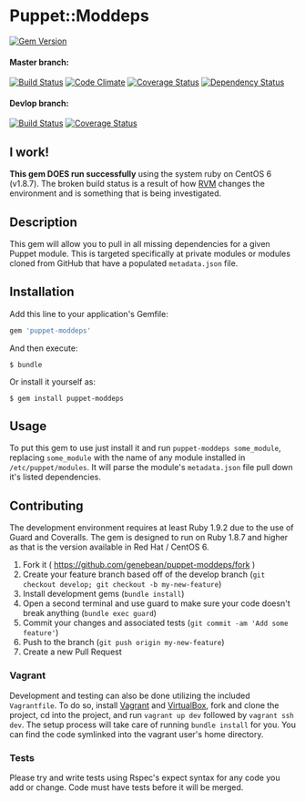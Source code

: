 # Puppet::Moddeps

[![Gem Version][gem-v-img]][gem-version]

#### Master branch:
[![Build Status][travis-img-master]][travis-ci]
[![Code Climate][cc-img]][code-climate]
[![Coverage Status][coveralls-img-master]][coveralls-master]
[![Dependency Status][gemnasium-img]][gemnasium]

#### Devlop branch:
[![Build Status][travis-img-develop]][travis-ci]
[![Coverage Status][coveralls-img-develop]][coveralls-develop]

## I work!

**This gem DOES run successfully** using the system ruby on CentOS 6 (v1.8.7).
The broken build status is a result of how [RVM][rvm] changes the environment
and is something that is being investigated.

## Description

This gem will allow you to pull in all missing dependencies for a given Puppet
module. This is targeted specifically at private modules or modules cloned from
GitHub that have a populated `metadata.json` file.

## Installation

Add this line to your application's Gemfile:

```ruby
gem 'puppet-moddeps'
```

And then execute:

    $ bundle

Or install it yourself as:

    $ gem install puppet-moddeps

## Usage

To put this gem to use just install it and run `puppet-moddeps some_module`,
replacing `some_module` with the name of any module installed in
`/etc/puppet/modules`. It will parse the module's `metadata.json` file pull down
it's listed dependencies.

## Contributing

The development environment requires at least Ruby 1.9.2 due to the use of Guard
and Coveralls.  The gem is designed to run on Ruby 1.8.7 and higher as that is
the version available in Red Hat / CentOS 6.

1. Fork it ( https://github.com/genebean/puppet-moddeps/fork )
2. Create your feature branch based off of the develop branch
   (`git checkout develop; git checkout -b my-new-feature`)
3. Install development gems (`bundle install`)
4. Open a second terminal and use guard to make sure your code doesn't break anything
   (`bundle exec guard`)
5. Commit your changes and associated tests (`git commit -am 'Add some feature'`)
6. Push to the branch (`git push origin my-new-feature`)
7. Create a new Pull Request

### Vagrant

Development and testing can also be done utilizing the included `Vagrantfile`.
To do so, install [Vagrant][vagrant] and [VirtualBox][vbox], fork and clone the
project, cd into the project, and run `vagrant up dev` followed by `vagrant ssh
dev`.  The setup process will take care of running `bundle install` for you. You
can find the code symlinked into the vagrant user's home directory.

### Tests

Please try and write tests using Rspec's expect syntax for any code you add or change.
Code must have tests before it will be merged.


[code-climate]: https://codeclimate.com/github/genebean/puppet-moddeps
[cc-img]: https://img.shields.io/codeclimate/github/genebean/puppet-moddeps.svg
[coveralls-master]: https://coveralls.io/r/genebean/puppet-moddeps?branch=master
[coveralls-develop]: https://coveralls.io/r/genebean/puppet-moddeps?branch=develop
[coveralls-img-master]: https://img.shields.io/coveralls/genebean/puppet-moddeps/master.svg
[coveralls-img-develop]: https://img.shields.io/coveralls/genebean/puppet-moddeps/develop.svg
[gem-v-img]: https://badge.fury.io/rb/puppet-moddeps.svg
[gem-version]: http://badge.fury.io/rb/puppet-moddeps
[gemnasium-img]: https://img.shields.io/gemnasium/genebean/puppet-moddeps.svg
[gemnasium]: https://gemnasium.com/genebean/puppet-moddeps
[rvm]: http://rvm.io
[travis-ci]: https://travis-ci.org/genebean/puppet-moddeps
[travis-img-master]: https://img.shields.io/travis/genebean/puppet-moddeps/master.svg
[travis-img-develop]: https://img.shields.io/travis/genebean/puppet-moddeps/develop.svg
[vbox]: https://www.virtualbox.org
[vagrant]: https://www.vagrantup.com
